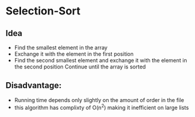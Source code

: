 # Selection-Sort 
## Idea
- Find the smallest element in the array
- Exchange it with the element in the first position
- Find the second smallest element and exchange it with the element in the second position Continue until the array is sorted
 ## Disadvantage:
- Running time depends only slightly on the amount of order in the file
- this algorithm has complixty of O(n<sup>2</sup>) making it inefficient on large lists
